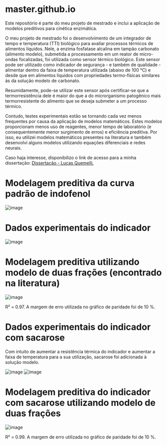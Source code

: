 # master.github.io
Este repositório é parte do meu projeto de mestrado e inclui a aplicação de modelos preditivos para cinética enzimática. 

O meu projeto de mestrado foi o desenvolvimento de um integrador de tempo e temperatura (TTI) biológico para avaliar processos térmicos de alimentos líquidos. Nele, a enzima fosfatase alcalina em tampão carbonato (alimento modelo), submetida a processamento em um reator de micro-ondas focalizadas, foi utilizada como sensor térmico biológico. Este sensor pode ser utilizado como indicador de segurança - e também de qualidade - alimentar dentro da faixa de temperatura utilizada (abaixo de 100 °C) e desde que em alimentos líquidos com propriedades termo-físicas similares às da solução modelo de carbonato.

Resumidamente, pode-se utilizar este sensor após certificar-se que a termorresistência dele é maior do que a do microrganismo patogênico mais termorresistente do alimento que se deseja submeter a um processo térmico. 

Contudo, testes experimentais estão se tornando cada vez menos frequentes por causa da aplicação de modelos matemáticos. Estes modelos proporcionam menos uso de reagentes, menor tempo de laboratório (e consequentemente menor surgimento de erros) e eficiência preditiva. Por isso, eu utilizei modelos matemáticos presentes na literatura e também desenvolvi alguns modelos utilizando equações diferenciais e redes neurais.

Caso haja interesse, disponibilizo o link de acesso para a minha dissertação: [Dissertação - Lucas Quemelli.](https://www.teses.usp.br/teses/disponiveis/3/3137/tde-10122020-095647/pt-br.php)

# Modelagem preditiva da curva padrão de indofenol

![image](https://user-images.githubusercontent.com/81119854/124672398-5b647f80-de8d-11eb-83ce-02e91de0e7f5.png)

# Dados experimentais do indicador 

![image](https://user-images.githubusercontent.com/81119854/124673528-56083480-de8f-11eb-9d7d-1b9991dfd63b.png)

# Modelagem preditiva utilizando modelo de duas frações (encontrado na literatura)

![image](https://user-images.githubusercontent.com/81119854/124674029-5523d280-de90-11eb-974e-83fe6f072c89.png)

R² = 0.97. A margem de erro utilizada no gráfico de paridade foi de 10 %.

# Dados experimentais do indicador com sacarose

Com intuito de aumentar a resistência térmica do indicador e aumentar a faixa de temperatura para a sua utilização, sacarose foi adicionada à solução modelo.

![image](https://user-images.githubusercontent.com/81119854/124673724-c911ab00-de8f-11eb-973e-cf85c1c9b6ab.png)
![image](https://user-images.githubusercontent.com/81119854/124673940-31608c80-de90-11eb-92b4-ad229f1d8350.png)

# Modelagem preditiva do indicador com sacarose utilizando modelo de duas frações

![image](https://user-images.githubusercontent.com/81119854/124674195-a8962080-de90-11eb-976e-b068613a7052.png)

R² = 0.99. A margem de erro utilizada no gráfico de paridade foi de 10 %.



